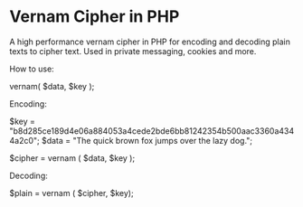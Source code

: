 # Vernam Cipher in PHP
A high performance vernam cipher in PHP for encoding and decoding plain texts to cipher text. Used in private messaging, cookies and more.

How to use:

vernam( $data, $key );

Encoding:

$key = "b8d285ce189d4e06a884053a4cede2bde6bb81242354b500aac3360a4344a2c0";
$data = "The quick brown fox jumps over the lazy dog.";

$cipher = vernam ( $data, $key );

Decoding:

$plain = vernam ( $cipher, $key);
